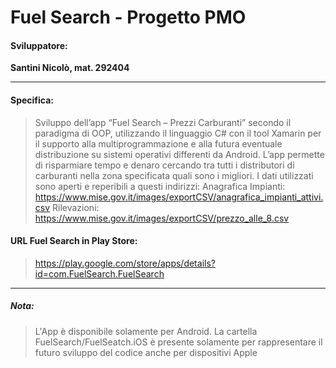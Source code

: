 # Fuel Search - Progetto PMO

#### Sviluppatore: 
**Santini Nicolò, mat. 292404**

------------



#### Specifica: 
> Sviluppo dell’app “Fuel Search – Prezzi Carburanti” secondo il paradigma di OOP, utilizzando il linguaggio C# con il tool Xamarin per il supporto alla multiprogrammazione e alla futura eventuale distribuzione su sistemi operativi differenti da Android. L’app permette di risparmiare tempo e denaro cercando tra tutti i distributori di carburanti nella zona specificata quali sono i migliori. I dati utilizzati sono aperti e reperibili a questi indirizzi:                                                                                        Anagrafica Impianti: https://www.mise.gov.it/images/exportCSV/anagrafica_impianti_attivi.csv
Rilevazioni: https://www.mise.gov.it/images/exportCSV/prezzo_alle_8.csv


#### URL Fuel Search in Play Store: 
> https://play.google.com/store/apps/details?id=com.FuelSearch.FuelSearch

------------



##### Nota: 
> L'App è disponibile solamente per Android. La cartella FuelSearch/FuelSeatch.iOS è presente solamente per rappresentare il futuro sviluppo del codice anche per dispositivi Apple
